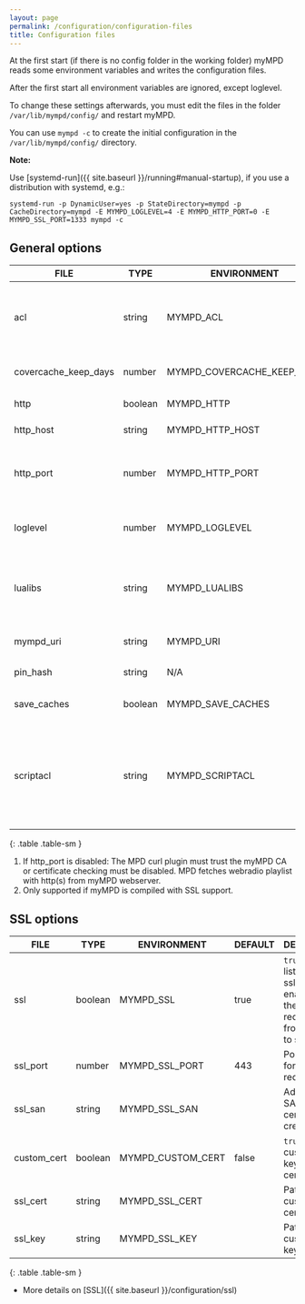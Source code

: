 ```yaml
---
layout: page
permalink: /configuration/configuration-files
title: Configuration files
---
```


At the first start (if there is no config folder in the working folder) myMPD reads some environment variables and writes the configuration files.

<div class="alert alert-warning">
After the first start all environment variables are ignored, except loglevel.
</div>

To change these settings afterwards, you must edit the files in the folder `/var/lib/mympd/config/` and restart myMPD.

You can use `mympd -c` to create the initial configuration in the `/var/lib/mympd/config/` directory.

**Note:**

Use [systemd-run]({{ site.baseurl }}/running#manual-startup), if you use a distribution with systemd, e.g.:

```
systemd-run -p DynamicUser=yes -p StateDirectory=mympd -p CacheDirectory=mympd -E MYMPD_LOGLEVEL=4 -E MYMPD_HTTP_PORT=0 -E MYMPD_SSL_PORT=1333 mympd -c
```

## General options

| FILE | TYPE | ENVIRONMENT | DEFAULT | DESCRIPTION |
| ---- | ---- | ----------- | ------- | ----------- |
| acl | string | MYMPD_ACL | | ACL to access the myMPD webserver: [ACL]({{ site.baseurl }}/configuration/acl), allows all hosts in the default configuration |
| covercache_keep_days | number | MYMPD_COVERCACHE_KEEP_DAYS | 31 | How long to keep images in the covercache, 0 to disable the cache |
| http | boolean | MYMPD_HTTP | true | `true` = Enable listening on http_port |
| http_host | string | MYMPD_HTTP_HOST | 0.0.0.0 | IP address to listen on, use [::] to listen on IPv6 |
| http_port | number | MYMPD_HTTP_PORT | 80 | Port to listen for plain http requests. Redirects to `ssl_port` if `ssl` is set to `true`. Set to `0` to disable it. *1 |
| loglevel | number | MYMPD_LOGLEVEL | 5 | [Logging]({{ site.baseurl }}/configuration/logging) - this environment variable is always used |
| lualibs | string | MYMPD_LUALIBS | all | Comma separated list of lua libraries to load, look at [Scripting - LUA standard libraries]({{ site.baseurl }}/scripting#lua-standard-libraries) |
| mympd_uri | string | MYMPD_URI | auto | `auto` or uri to myMPD listening port, e.g. `https://192.168.1.1/mympd` |
| pin_hash | string | N/A | | SHA256 hash of pin, create it with `mympd -p` *2 |
| save_caches | boolean | MYMPD_SAVE_CACHES | true | `true` = saves caches between restart, `false` = create caches on startup |
| scriptacl | string | MYMPD_SCRIPTACL | +127.0.0.1 | ACL to access the myMPD script backend: [ACL]({{ site.baseurl }}/configuration/acl), allows only local connections in the default configuration. The acl above must also grant access. |
{: .table .table-sm }

1. If http_port is disabled: The MPD curl plugin must trust the myMPD CA or certificate checking must be disabled. MPD fetches webradio playlist with http(s) from myMPD webserver.
2. Only supported if myMPD is compiled with SSL support.

## SSL options

| FILE | TYPE | ENVIRONMENT | DEFAULT | DESCRIPTION |
| ---- | ---- | ----------- | ------- | ----------- |
| ssl | boolean | MYMPD_SSL | true | `true` = enable listening on ssl_port, enables also the redirection from http_port to ssl_port |
| ssl_port | number | MYMPD_SSL_PORT | 443 | Port to listen for https requests |
| ssl_san | string | MYMPD_SSL_SAN | | Additional SAN for certificate creation |
| custom_cert | boolean | MYMPD_CUSTOM_CERT | false | `true` = use custom ssl key and certificate |
| ssl_cert | string | MYMPD_SSL_CERT | | Path to custom ssl certificate file |
| ssl_key | string | MYMPD_SSL_KEY | | Path to custom ssl key file |
{: .table .table-sm }

- More details on [SSL]({{ site.baseurl }}/configuration/ssl)
